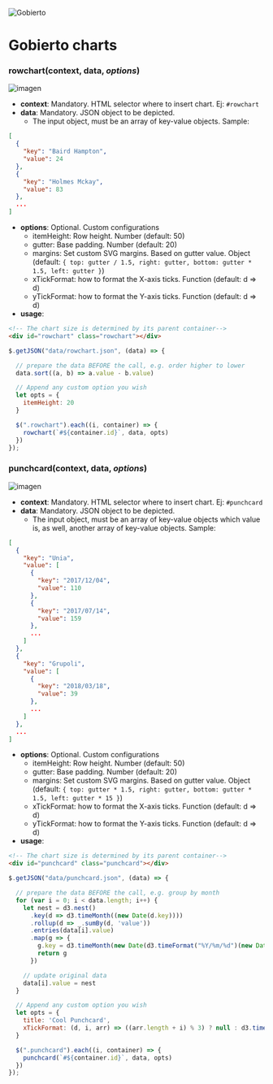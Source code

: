 ![Gobierto](https://gobierto.es/assets/logo_gobierto.png)

# Gobierto charts

### rowchart(context, data, *options*)
![imagen](https://user-images.githubusercontent.com/817526/40486668-37d462e0-5f62-11e8-842c-925b83e8473c.png)
- **context**: Mandatory. HTML selector where to insert chart. Ej: `#rowchart`
- **data**: Mandatory. JSON object to be depicted.
    - The input object, must be an array of key-value objects. Sample:
```json
[
  {
    "key": "Baird Hampton",
    "value": 24
  },
  {
    "key": "Holmes Mckay",
    "value": 83
  },
  ...
]
```
- **options**: Optional. Custom configurations
    - itemHeight: Row height. Number (default: 50)
    - gutter: Base padding. Number (default: 20)
    - margins: Set custom SVG margins. Based on gutter value. Object (default: `{
    	    top: gutter / 1.5,
    	    right: gutter,
    	    bottom: gutter * 1.5,
    	    left: gutter
    	  }`)
    - xTickFormat: how to format the X-axis ticks. Function (default: d => d)
    - yTickFormat: how to format the Y-axis ticks. Function (default: d => d)
- **usage**:
```HTML
<!-- The chart size is determined by its parent container-->
<div id="rowchart" class="rowchart"></div>
```
```js
$.getJSON("data/rowchart.json", (data) => {

  // prepare the data BEFORE the call, e.g. order higher to lower
  data.sort((a, b) => a.value - b.value)

  // Append any custom option you wish
  let opts = {
    itemHeight: 20
  }

  $(".rowchart").each((i, container) => {
    rowchart(`#${container.id}`, data, opts)
  })
});
```

### punchcard(context, data, *options*)
![imagen](https://user-images.githubusercontent.com/817526/40620537-766a521e-6299-11e8-94ca-c67790e4a46c.png)
- **context**: Mandatory. HTML selector where to insert chart. Ej: `#punchcard`
- **data**: Mandatory. JSON object to be depicted.
    - The input object, must be an array of key-value objects which value is, as well, another array of key-value objects. Sample:
```json
[
  {
    "key": "Unia",
    "value": [
      {
        "key": "2017/12/04",
        "value": 110
      },
      {
        "key": "2017/07/14",
        "value": 159
      },
      ...
    ]
  },
  {
    "key": "Grupoli",
    "value": [
      {
        "key": "2018/03/18",
        "value": 39
      },
      ...
    ]
  },
  ...
]
```
- **options**: Optional. Custom configurations
    - itemHeight: Row height. Number (default: 50)
    - gutter: Base padding. Number (default: 20)
    - margins: Set custom SVG margins. Based on gutter value. Object (default: `{
	    top: gutter * 1.5,
	    right: gutter,
	    bottom: gutter * 1.5,
	    left: gutter * 15
	  }`)
    - xTickFormat: how to format the X-axis ticks. Function (default: d => d)
    - yTickFormat: how to format the Y-axis ticks. Function (default: d => d)
- **usage**:
```HTML
<!-- The chart size is determined by its parent container-->
<div id="punchcard" class="punchcard"></div>
```
```js
$.getJSON("data/punchcard.json", (data) => {

  // prepare the data BEFORE the call, e.g. group by month
  for (var i = 0; i < data.length; i++) {
    let nest = d3.nest()
      .key(d => d3.timeMonth((new Date(d.key))))
      .rollup(d => _.sumBy(d, 'value'))
      .entries(data[i].value)
      .map(g => {
        g.key = d3.timeMonth(new Date(d3.timeFormat("%Y/%m/%d")(new Date(g.key))))
        return g
      })

    // update original data
    data[i].value = nest
  }

  // Append any custom option you wish
  let opts = {
    title: 'Cool Punchcard',
    xTickFormat: (d, i, arr) => ((arr.length + i) % 3) ? null : d3.timeFormat("%b %y")(d)
  }

  $(".punchcard").each((i, container) => {
    punchcard(`#${container.id}`, data, opts)
  })
});
```
